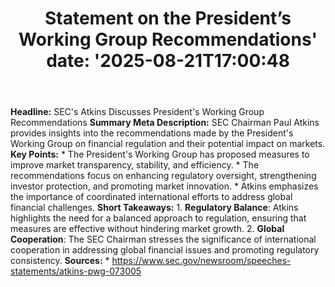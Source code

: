 ﻿---
title: "Statement on the President’s Working Group Recommendations'
date: '2025-08-21T17:00:48"
category: "Markets"
summary: ""
slug: "statement on the presidents working group recommendations"
source_urls:
  - "https://www.sec.gov/newsroom/speeches-statements/atkins-pwg-073005"
seo:
  title: "Statement on the President’s Working Group Recommendations | Hash n Hedge'
  description: '"
  keywords: ["news", "markets", "brief"]
---
**Headline:** SEC's Atkins Discusses President's Working Group Recommendations  **Summary Meta Description:** SEC Chairman Paul Atkins provides insights into the recommendations made by the President's Working Group on financial regulation and their potential impact on markets.  **Key Points:**  * The President's Working Group has proposed measures to improve market transparency, stability, and efficiency. * The recommendations focus on enhancing regulatory oversight, strengthening investor protection, and promoting market innovation. * Atkins emphasizes the importance of coordinated international efforts to address global financial challenges.  **Short Takeaways:**  1. **Regulatory Balance**: Atkins highlights the need for a balanced approach to regulation, ensuring that measures are effective without hindering market growth. 2. **Global Cooperation**: The SEC Chairman stresses the significance of international cooperation in addressing global financial issues and promoting regulatory consistency.  **Sources:**  * https://www.sec.gov/newsroom/speeches-statements/atkins-pwg-073005 
